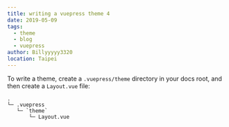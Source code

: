```yaml
---
title: writing a vuepress theme 4
date: 2019-05-09
tags: 
  - theme
  - blog
  - vuepress
author: Billyyyyy3320
location: Taipei  
---
```



To write a theme, create a `.vuepress/theme` directory in your docs root, and then create a `Layout.vue` file:

```
.
└─ .vuepress
   └─ `theme`
       └─ Layout.vue
```
